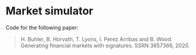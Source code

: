 # Market simulator

Code for the following paper:

> H. Buhler, B. Horvath, T. Lyons, I. Perez Arribas and B. Wood. Generating financial markets with signatures. SSRN 3657366, 2020.
